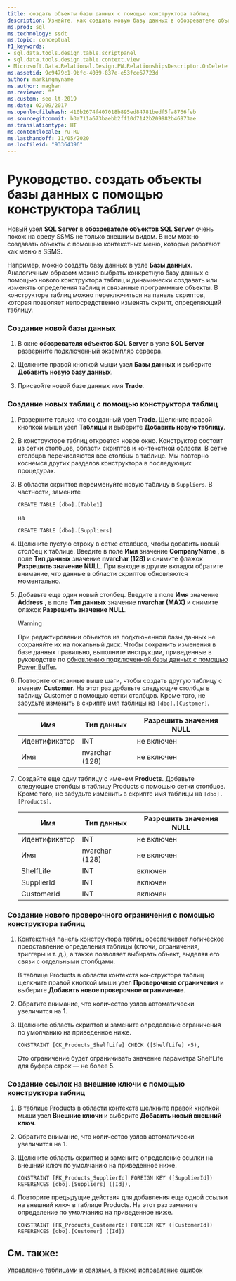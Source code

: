 ```yaml
---
title: создать объекты базы данных с помощью конструктора таблиц
description: Узнайте, как создать новую базу данных в обозревателе объектов SQL Server. Узнайте, как создавать новые таблицы, ограничения и ссылки на внешние ключи в конструкторе таблиц.
ms.prod: sql
ms.technology: ssdt
ms.topic: conceptual
f1_keywords:
- sql.data.tools.design.table.scriptpanel
- sql.data.tools.design.table.context.view
- Microsoft.Data.Relational.Design.PW.RelationshipsDescriptor.OnDelete
ms.assetid: 9c9479c1-9bfc-4039-837e-e53fce67723d
author: markingmyname
ms.author: maghan
ms.reviewer: “”
ms.custom: seo-lt-2019
ms.date: 02/09/2017
ms.openlocfilehash: 410b2674f407018b895ed84781bedf5fa8766feb
ms.sourcegitcommit: b3a711a673baebb2ff10d7142b209982b46973ae
ms.translationtype: HT
ms.contentlocale: ru-RU
ms.lasthandoff: 11/05/2020
ms.locfileid: "93364396"
---
```

# <a name="how-to-create-database-objects-using-table-designer"></a>Руководство. создать объекты базы данных с помощью конструктора таблиц

Новый узел **SQL Server** в **обозревателе объектов SQL Server** очень похож на среду SSMS не только внешним видом. В нем можно создавать объекты с помощью контекстных меню, которые работают как меню в SSMS.  
  
Например, можно создать базу данных в узле **Базы данных**. Аналогичным образом можно выбрать конкретную базу данных с помощью нового конструктора таблиц и динамически создавать или изменять определения таблиц и связанные программные объекты. В конструкторе таблиц можно переключиться на панель скриптов, которая позволяет непосредственно изменять скрипт, определяющий таблицу.  
  
### <a name="to-create-a-new-database"></a>Создание новой базы данных  
  
1.  В окне **обозревателя объектов SQL Server** в узле **SQL Server** разверните подключенный экземпляр сервера.  
  
2.  Щелкните правой кнопкой мыши узел **Базы данных** и выберите **Добавить новую базу данных**.  
  
3.  Присвойте новой базе данных имя **Trade**.  
  
### <a name="to-create-new-tables-using-the-table-designer"></a>Создание новых таблиц с помощью конструктора таблиц  
  
1.  Разверните только что созданный узел **Trade**. Щелкните правой кнопкой мыши узел **Таблицы** и выберите **Добавить новую таблицу**.  
  
2.  В конструкторе таблиц откроется новое окно. Конструктор состоит из сетки столбцов, области скриптов и контекстной области. В сетке столбцов перечисляются все столбцы в таблице. Мы повторно коснемся других разделов конструктора в последующих процедурах.  
  
3.  В области скриптов переименуйте новую таблицу в `Suppliers`. В частности, замените  
  
    ```  
    CREATE TABLE [dbo].[Table1]  
    ```  
  
    на  
  
    ```  
    CREATE TABLE [dbo].[Suppliers]  
    ```  
  
4.  Щелкните пустую строку в сетке столбцов, чтобы добавить новый столбец к таблице.  Введите в поле **Имя** значение **CompanyName** , в поле **Тип данных** значение **nvarchar (128)** и снимите флажок **Разрешить значение NULL**. При выходе в другие вкладки обратите внимание, что данные в области скриптов обновляются моментально.  
  
5.  Добавьте еще один новый столбец. Введите в поле **Имя** значение **Address** , в поле **Тип данных** значение **nvarchar (MAX)** и снимите флажок **Разрешить значение NULL**.  
  
    > [!WARNING]  
    > При редактировании объектов из подключенной базы данных не сохраняйте их на локальный диск. Чтобы сохранить изменения в базе данных правильно, выполните инструкции, приведенные в руководстве по [обновлению подключенной базы данных с помощью Power Buffer](../ssdt/how-to-update-a-connected-database-with-power-buffer.md).  
  
6.  Повторите описанные выше шаги, чтобы создать другую таблицу с именем **Customer**. На этот раз добавьте следующие столбцы в таблицу Customer с помощью сетки столбцов. Кроме того, не забудьте изменить в скрипте имя таблицы на `[dbo].[Customer]`.  
  
    |Имя|Тип данных|**Разрешить значения NULL**|  
    |--------|-------------|-------------------|  
    |Идентификатор|INT|не включен|  
    |Имя|nvarchar (128)|не включен|  
  
7.  Создайте еще одну таблицу с именем **Products**. Добавьте следующие столбцы в таблицу Products с помощью сетки столбцов. Кроме того, не забудьте изменить в скрипте имя таблицы на `[dbo].[Products]`.  
  
    |Имя|Тип данных|**Разрешить значения NULL**|  
    |--------|-------------|-------------------|  
    |Идентификатор|INT|не включен|  
    |Имя|nvarchar (128)|не включен|  
    |ShelfLife|INT|включен|  
    |SupplierId|INT|включен|  
    |CustomerId|INT|включен|  
  
### <a name="to-create-a-new-check-constraint-using-the-table-designer"></a>Создание нового проверочного ограничения с помощью конструктора таблиц  
  
1.  Контекстная панель конструктора таблиц обеспечивает логическое представление определения таблицы (ключи, ограничения, триггеры и т. д.), а также позволяет выбирать объект, выделяя его связи с отдельными столбцами.  
  
    В таблице Products в области контекста конструктора таблиц щелкните правой кнопкой мыши узел **Проверочные ограничения** и выберите **Добавить новое проверочное ограничение**.  
  
2.  Обратите внимание, что количество узлов автоматически увеличится на 1.  
  
3.  Щелкните область скриптов и замените определение ограничения по умолчанию на приведенное ниже.  
  
    ```  
    CONSTRAINT [CK_Products_ShelfLife] CHECK ([ShelfLife] <5),  
    ```  
  
    Это ограничение будет ограничивать значение параметра ShelfLife для буфера строк — не более 5.  
  
### <a name="to-create-new-foreign-key-references-using-the-table-designer"></a>Создание ссылок на внешние ключи с помощью конструктора таблиц  
  
1.  В таблице Products в области контекста щелкните правой кнопкой мыши узел **Внешние ключи** и выберите **Добавить новый внешний ключ**.  
  
2.  Обратите внимание, что количество узлов автоматически увеличится на 1.  
  
3.  Щелкните область скриптов и замените определение ссылки на внешний ключ по умолчанию на приведенное ниже.  
  
    ```  
    CONSTRAINT [FK_Products_SupplierId] FOREIGN KEY ([SupplierId]) REFERENCES [dbo].[Suppliers] ([Id]),  
    ```  
  
4.  Повторите предыдущие действия для добавления еще одной ссылки на внешний ключ в таблице Products. На этот раз замените определение по умолчанию на приведенное ниже.  
  
    ```  
    CONSTRAINT [FK_Products_CustomerId] FOREIGN KEY ([CustomerId]) REFERENCES [dbo].[Customer] ([Id])  
    ```  
  
## <a name="see-also"></a>См. также:  
[Управление таблицами и связями, а также исправление ошибок](../ssdt/manage-tables-relationships-and-fix-errors.md)  
  
